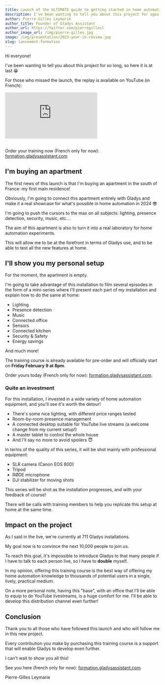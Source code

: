 ```yaml
---
title: Launch of the ULTIMATE guide to getting started in home automation 🚀
description: I've been wanting to tell you about this project for ages, and here it is at last!
author: Pierre-Gilles Leymarie
author_title: Founder of Gladys Assistant
author_url: https://twitter.com/pierregillesl
author_image_url: /img/pierre-gilles.jpg
image: /img/presentation/2023-year-in-review.jpg
slug: lancement-formation
---
```


Hi everyone!

I've been wanting to tell you about this project for so long, so here it is at last 😁

For those who missed the launch, the replay is available on YouTube (in French):

<div class="youtubeVideoContainerInBlog">
    <iframe  src="https://www.youtube.com/embed/60hu25gmTYA" title="YouTube video player" frameborder="0" allow="accelerometer; autoplay; clipboard-write; encrypted-media; gyroscope; picture-in-picture; web-share" allowfullscreen></iframe>
</div>
<br />

Order your training now (French only for now): [formation.gladysassistant.com](https://formation.gladysassistant.com)

## I'm buying an apartment

The first news of this launch is that I'm buying an apartment in the south of France: my first main residence!

Obviously, I'm going to connect this apartment entirely with Gladys and make it a real showcase for what's possible in home automation in 2024 😎

I'm going to push the cursors to the max on all subjects: lighting, presence detection, security, music, etc....

The aim of this apartment is also to turn it into a real laboratory for home automation experiments.

This will allow me to be at the forefront in terms of Gladys use, and to be able to test all the new features at home.

## I'll show you my personal setup

For the moment, the apartment is empty.

I'm going to take advantage of this installation to film several episodes in the form of a mini-series where I'll present each part of my installation and explain how to do the same at home:

- Lighting
- Presence detection
- Music
- Connected office
- Sensors
- Connected kitchen
- Security & Safety
- Energy savings

And much more!

The training course is already available for pre-order and will officially start on **Friday February 9 at 8pm**.

Order yours today (French only for now): [formation.gladysassistant.com](https://formation.gladysassistant.com).

### Quite an investment

For this installation, I invested in a wide variety of home automation equipment, and you'll see it's worth the detour!

- There's some nice lighting, with different price ranges tested
- Room-by-room presence management
- A connected desktop suitable for YouTube live streams (a welcome change from my current setup!)
- A master tablet to control the whole house
- And I'll say no more to avoid spoilers 😇

In terms of the quality of this series, it will be shot mainly with professional equipment:

- SLR camera (Canon EOS 80D)
- Tripod
- RØDE microphone
- DJI stabilizer for moving shots

This series will be shot as the installation progresses, and with your feedback of course!

There will be calls with training members to help you replicate this setup at home at the same time.

## Impact on the project

As I said in the live, we're currently at 711 Gladys installations.

My goal now is to convince the next 10,000 people to join us.

To reach this goal, it's impossible to introduce Gladys to that many people if I have to talk to each person live, so I have to **double** myself.

In my opinion, offering this training course is the best way of offering my home automation knowledge to thousands of potential users in a single, lively, practical medium.

On a more personal note, having this "base", with an office that I'll be able to equip to do YouTube livestreams, is a huge comfort for me. I'll be able to develop this distribution channel even further!

## Conclusion

Thank you to all those who have followed this launch and who will follow me in this new project.

Every contribution you make by purchasing this training course is a support that will enable Gladys to develop even further.

I can't wait to show you all this!

See you here (french only for now): [formation.gladysassistant.com](https://formation.gladysassistant.com).

Pierre-Gilles Leymarie
